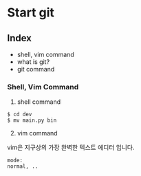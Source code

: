 # Start git

## Index

- shell, vim command
- what is git?
- git command

### Shell, Vim Command

1. shell command

```shell
$ cd dev
$ mv main.py bin
```

2. vim command

vim은 지구상의 가장 완벽한 텍스트 에디터 입니다.

```text
mode:
normal, ..
```

